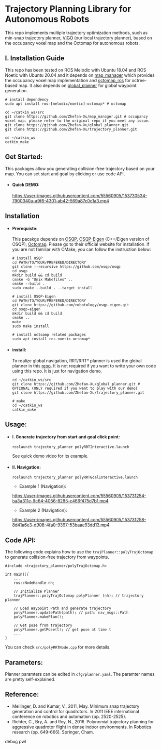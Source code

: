 # Trajectory Planning Library for Autonomous Robots 
This repo implements multiple trajectory optimization methods, such as min-snap trajectory planner, [ViGO](https://ieeexplore.ieee.org/abstract/document/10160638) (our local trajectory planner), based on the occupancy voxel map and the Octomap for autonomous robots.

## I. Installation Guide
This repo has been tested on ROS Melodic with Ubuntu 18.04 and ROS Noetic with Ubuntu 20.04 and it depends on [map_manager](https://github.com/Zhefan-Xu/map_manager) which provides the occupancy voxel map implementation and [octomap_ros](http://wiki.ros.org/octomap) for octree-based map. It also depends on [global_planner](https://github.com/Zhefan-Xu/global_planner) for global waypoint generation.

```
# install dependency
sudo apt install ros-[melodic/noetic]-octomap* # octomap

cd ~/catkin_ws/src
git clone https://github.com/Zhefan-Xu/map_manager.git # occupancy voxel map. please refer to the original repo if you meet any issue.
git clone https://github.com/Zhefan-Xu/global_planner.git
git clone https://github.com/Zhefan-Xu/trajectory_planner.git

cd ~/catkin_ws
catkin_make
```


## Get Started:
This packages allow you generating collision-free trajectory based on your map. You can set start and goal by clicking or use code API.
- #### Quick DEMO:
   
   https://user-images.githubusercontent.com/55560905/153730534-7900340a-a9f6-4301-ab42-569a87c0c1a3.mp4

## Installation
- #### Prerequiste:
    This pacakge depends on [OSQP](https://osqp.org/), [OSQP-Eigen](https://github.com/robotology/osqp-eigen) (C++/Eigen version of OSQP), [Octomap](http://wiki.ros.org/octomap). Please go to their official website for installation. If you are not familiar with CMake, you can follow the instruction below:
    ```
    # install OSQP
    cd PATH/TO/YOUR/PREFERED/DIRECTORY
    git clone --recursive https://github.com/osqp/osqp
    cd osqp
    mkdir build && cd build
    cmake -G "Unix Makefiles" ..
    cmake --build .
    sudo cmake --build . --target install

    # install OSQP-Eigen
    cd PATH/TO/YOUR/PREFERED/DIRECTORY
    git clone https://github.com/robotology/osqp-eigen.git
    cd osqp-eigen
    mkdir build && cd build
    cmake ..
    make
    sudo make install

    # install octoamp related packages
    sudo apt install ros-noetic-octomap*
    ```
- #### install:
    To realize global navigation, RRT/RRT* planner is used the global planner in this [repo](https://github.com/Zhefan-Xu/global_planner). It is not required if you want to write your own code using this repo. It is just for navigation demo.
    ```
    cd ~/catkin_ws/src
    git clone https://github.com/Zhefan-Xu/global_planner.git # OPTIONAL (ONLY required if you want to play with our demo)
    git clone https://github.com/Zhefan-Xu/trajectory_planner.git

    # make
    cd ~/catkin_ws
    catkin_make
    ```

## Usage:
- #### I. Generate trajectory from start and goal click point:
    ```
    roslaunch trajectory_planner polyRRTInteractive.launch
    ```
    See quick demo video for its example.

- #### II. Navigation:
    ```
    roslaunch trajectory_planner polyRRTGoalInteractive.launch
    ```
    - Example 1 (Navigation):

    https://user-images.githubusercontent.com/55560905/153731254-ba3a311e-9c64-4056-8285-c466f475d7b1.mp4


    - Example 2 (Navigation):

    https://user-images.githubusercontent.com/55560905/153731258-8d41a6e3-d908-4fa0-9397-53baae93dd13.mp4

## Code API:
The following code explains how to use the ```trajPlanner::polyTrajOctomap``` to generate collision-free trajectory from waypoints. 
```
#include <trajectory_planner/polyTrajOctomap.h>

int main(){
    ...
    ros::NodeHandle nh;

    // Initialize Planner
    trajPlanner::polyTrajOctomap polyPlanner (nh); // trajectory planner

    // Load Waypoint Path and generate trajectory
    polyPlanner.updatePath(path); // path: nav_msgs::Path
    polyPlanner.makePlan();

    // Get pose from trajectory
    polyPlanner.getPose(t); // get pose at time t
    ...
}
```
You can check ```src/polyRRTNode.cpp``` for more details.

## Parameters:
Planner paramters can be edited in ```cfg/planner.yaml```. The paramter names are pretty self-explained.


## Reference:
- Mellinger, D. and Kumar, V., 2011, May. Minimum snap trajectory generation and control for quadrotors. In 2011 IEEE international conference on robotics and automation (pp. 2520-2525).
- Richter, C., Bry, A. and Roy, N., 2016. Polynomial trajectory planning for aggressive quadrotor flight in dense indoor environments. In Robotics research (pp. 649-666). Springer, Cham.


debug pwl
